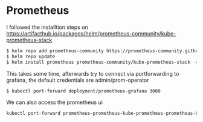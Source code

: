 # Prometheus
I followed the installtion steps on https://artifacthub.io/packages/helm/prometheus-community/kube-prometheus-stack  
```bash
$ helm repo add prometheus-community https://prometheus-community.github.io/helm-charts
$ helm repo update
$ helm install prometheus prometheus-community/kube-prometheus-stack -n prometheus
```
This takes some time, afterwards try to connect via portforwarding to grafana, the default credentials are admin/prom-operator
```bash
$ kubectl port-forward deployment/prometheus-grafana 3000
```
We can also access the prometheus ui
```bash
kubectl port-forward prometheus-prometheus-kube-prometheus-prometheus-0 9090
```
